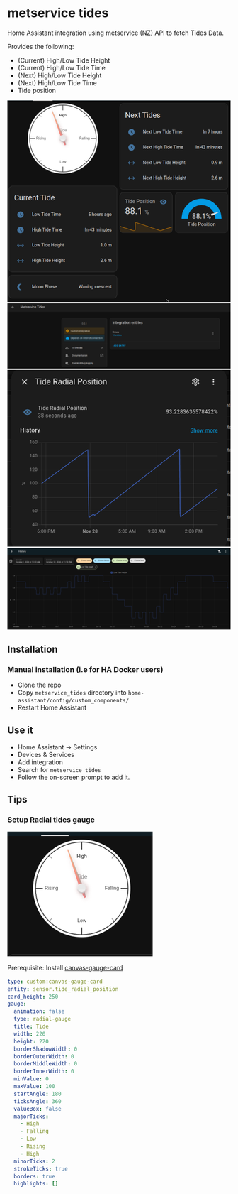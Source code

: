 # metservice tides
Home Assistant integration using metservice (NZ) API to fetch Tides Data.

Provides the following:  
- (Current) High/Low Tide Height  
- (Current) High/Low Tide Time  
- (Next) High/Low Tide Height  
- (Next) High/Low Tide Time  
- Tide position  

![](media/pic0.png)
![](media/pic1.png)
![](media/pic2.png)
![](media/pic3.png)

## Installation

### Manual installation (i.e for HA Docker users)
- Clone the repo
- Copy `metservice_tides` directory into `home-assistant/config/custom_components/`
- Restart Home Assistant


## Use it
- Home Assistant -> Settings
- Devices & Services
- Add integration
- Search for `metservice tides`
- Follow the on-screen prompt to add it.

## Tips
### Setup Radial tides gauge

![](media/pic4.png)

Prerequisite: Install [canvas-gauge-card](https://github.com/custom-cards/canvas-gauge-card)

```yaml
type: custom:canvas-gauge-card
entity: sensor.tide_radial_position
card_height: 250
gauge:
  animation: false
  type: radial-gauge
  title: Tide
  width: 220
  height: 220
  borderShadowWidth: 0
  borderOuterWidth: 0
  borderMiddleWidth: 0
  borderInnerWidth: 0
  minValue: 0
  maxValue: 100
  startAngle: 180
  ticksAngle: 360
  valueBox: false
  majorTicks:
    - High
    - Falling
    - Low
    - Rising
    - High
  minorTicks: 2
  strokeTicks: true
  borders: true
  highlights: []
```
